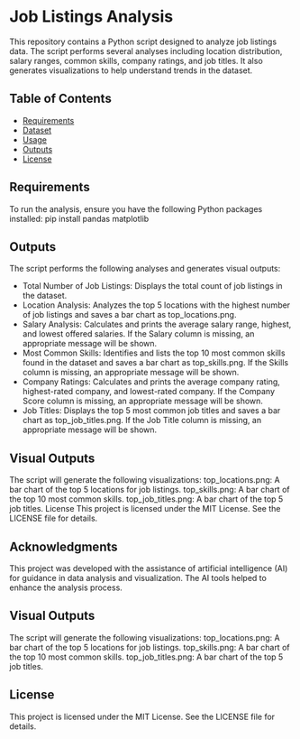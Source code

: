 # Job Listings Analysis

This repository contains a Python script designed to analyze job listings data. The script performs several analyses including location distribution, salary ranges, common skills, company ratings, and job titles. It also generates visualizations to help understand trends in the dataset.

## Table of Contents

- [Requirements](#requirements)
- [Dataset](#dataset)
- [Usage](#usage)
- [Outputs](#outputs)
- [License](#license)

## Requirements

To run the analysis, ensure you have the following Python packages installed:
pip install pandas matplotlib


## Outputs
The script performs the following analyses and generates visual outputs:
- Total Number of Job Listings: Displays the total count of job listings in the dataset.
- Location Analysis: Analyzes the top 5 locations with the highest number of job listings and saves a bar chart as top_locations.png.
- Salary Analysis: Calculates and prints the average salary range, highest, and lowest offered salaries. If the Salary column is missing, an appropriate message will be shown.
- Most Common Skills: Identifies and lists the top 10 most common skills found in the dataset and saves a bar chart as top_skills.png. If the Skills column is missing, an appropriate message will be shown.
- Company Ratings: Calculates and prints the average company rating, highest-rated company, and lowest-rated company. If the Company Score column is missing, an appropriate message will be shown.
- Job Titles: Displays the top 5 most common job titles and saves a bar chart as top_job_titles.png. If the Job Title column is missing, an appropriate message will be shown.

## Visual Outputs
The script will generate the following visualizations:
top_locations.png: A bar chart of the top 5 locations for job listings.
top_skills.png: A bar chart of the top 10 most common skills.
top_job_titles.png: A bar chart of the top 5 job titles.
License
This project is licensed under the MIT License. See the LICENSE file for details.

## Acknowledgments
This project was developed with the assistance of artificial intelligence (AI) for guidance in data analysis and visualization. The AI tools helped to enhance the analysis process.

## Visual Outputs
The script will generate the following visualizations:
top_locations.png: A bar chart of the top 5 locations for job listings.
top_skills.png: A bar chart of the top 10 most common skills.
top_job_titles.png: A bar chart of the top 5 job titles.

## License
This project is licensed under the MIT License. See the LICENSE file for details.
